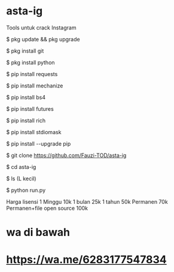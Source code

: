 # asta-ig

Tools untuk crack Instagram

$ pkg update && pkg upgrade

$ pkg install git

$ pkg install python

$ pip install requests

$ pip install mechanize

$ pip install bs4

$ pip install futures

$ pip install rich

$ pip install stdiomask

$ pip install --upgrade pip

$ git clone https://github.com/Fauzi-TOD/asta-ig

$ cd asta-ig

$ ls (L kecil)

$ python run.py

Harga lisensi
1 Minggu 10k
1 bulan 25k
1 tahun 50k
Permanen 70k
Permanen+file open source 100k

# wa di bawah

# https://wa.me/6283177547834
